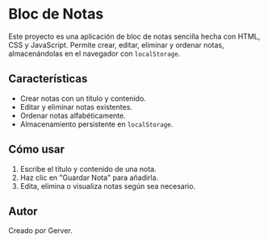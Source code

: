 # Bloc de Notas
Este proyecto es una aplicación de bloc de notas sencilla hecha con HTML, CSS y JavaScript. Permite crear, editar, eliminar y ordenar notas, almacenándolas en el navegador con `localStorage`.

## Características
- Crear notas con un título y contenido.
- Editar y eliminar notas existentes.
- Ordenar notas alfabéticamente.
- Almacenamiento persistente en `localStorage`.

## Cómo usar
1. Escribe el título y contenido de una nota.
2. Haz clic en "Guardar Nota" para añadirla.
3. Edita, elimina o visualiza notas según sea necesario.

## Autor
Creado por Gerver.
